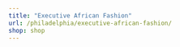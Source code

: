 ```yaml
---
title: "Executive African Fashion"
url: /philadelphia/executive-african-fashion/
shop: shop
---
```

